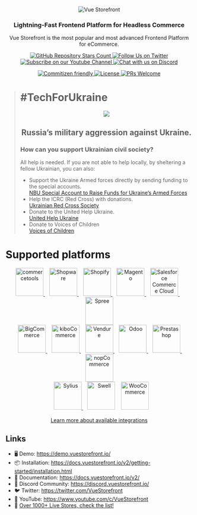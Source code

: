 <br />
<p align="center">
  <img src="https://user-images.githubusercontent.com/1626923/156934585-5c585b9f-53ff-4eee-beb3-a3a410c48d47.png" alt="Vue Storefront" />
</p>

<h3 align="center">
  Lightning-Fast Frontend Platform for Headless Commerce
</h3>
<p align="center">
    Vue Storefront is the most popular and most advanced Frontend Platform for eCommerce.
</p>

<p align="center">
  <a href="https://github.com/vuestorefront/vue-storefront">
    <img alt="GitHub Repository Stars Count" src="https://img.shields.io/github/stars/vuestorefront/vue-storefront?style=social" />
  </a>
    <a href="https://twitter.com/vuestorefront">
        <img alt="Follow Us on Twitter" src="https://img.shields.io/twitter/follow/vuestorefront?style=social" />
    </a>
    <a href="https://www.youtube.com/c/VueStorefront">
        <img alt="Subscribe on our Youtube Channel" src="https://img.shields.io/youtube/channel/subscribers/UCkm1F3Cglty3CE1QwKQUhhg?style=social" />
    </a>
    <a href="https://discord.vuestorefront.io/">
        <img alt="Chat with us on Discord" src="https://img.shields.io/discord/770285988244750366?label=join%20discord&logo=Discord&logoColor=white" />
    </a>
</p>
<p align="center">
    <a href="http://commitizen.github.io/cz-cli/">
        <img alt="Commitizen friendly" src="https://img.shields.io/badge/commitizen-friendly-brightgreen.svg" />
    </a>
    <a href="https://github.com/vuestorefront/vue-storefront">
        <img alt="License" src="https://img.shields.io/github/license/vuestorefront/vue-storefront" />
    </a>
    <a href="https://github.com/vuestorefront/vue-storefront/pulls">
        <img alt="PRs Welcome" src="https://img.shields.io/badge/PRs-welcome-brightgreen.svg" />
    </a>
</p>

> # #TechForUkraine
> <div align="center">
>   <p>
>      <img src="https://user-images.githubusercontent.com/1626923/155853691-d6d0a541-d3b9-40bf-b8f5-2d38303e9e49.png" />
>   </p>
>   <h2><strong>Russia’s military aggression against Ukraine.</strong></h2>
>   <div align="left">
>     <h3>How can you support Ukrainian civil society?</h3>
>     All help is needed. If you are not able to help locally, by sheltering a fellow Ukrainian, you can also:
>     <ul>
>       <li>
>           Support the Ukraine Armed forces directly by sending funding to the special accounts.<br />
>           <a href="https://bank.gov.ua/en/news/all/natsionalniy-bank-vidkriv-spetsrahunok-dlya-zboru-koshtiv-na-potrebi-armiyi"
>               target="_blank">NBU Special Account to Raise Funds for Ukraine’s Armed Forces</a>
>       </li>
>       <li>
>           Help the ICRC (Red Cross) with donations.<br />
>           <a href="https://www.icrc.org/en/where-we-work/europe-central-asia/ukraine" target="_blank">Ukrainian
>               Red Cross Society</a>
>       </li>
>       <li>
>           Donate to the United Help Ukraine.<br />
>           <a href="https://unitedhelpukraine.org/" target="_blank">United Help Ukraine</a>
>       </li>
>       <li>
>           Donate to Voices of Children<br />
>           <a href="https://voices.org.ua/en/" target="_blank">Voices of Children</a>
>       </li>
>   </div>
> </div>

# Supported platforms


<p align="center" valign="middle">
    <a title="commercetools" target="_blank" href="https://docs.vuestorefront.io/v2/commercetools/">
        <img alt="commercetools" width="75" src="https://user-images.githubusercontent.com/1626923/156658926-532f44bd-f178-4bd9-ae72-1ca7d9984f57.png" />
    </a>
    &nbsp;&nbsp;
    <a title="Shopware" target="_blank" href="https://github.com/vuestorefront/shopware-pwa">
        <img alt="Shopware" width="75" src="https://user-images.githubusercontent.com/1626923/156659145-d98ea807-872c-42a9-8fdb-4c4f30a68895.png" />
    </a>
    &nbsp;&nbsp;
    <a title="Shopify" target="_blank" href="https://github.com/vuestorefront/shopify">
        <img alt="Shopify" width="75" src="https://user-images.githubusercontent.com/1626923/156658959-d8da60fd-9904-44f4-9823-11a3e821c155.png" />
    </a>
    &nbsp;&nbsp;
    <a title="Magento" target="_blank" href="https://github.com/vuestorefront/magento2">
        <img alt="Magento" width="75" src="https://user-images.githubusercontent.com/1626923/156659008-edbd2bed-74d5-4f0d-8a4a-eab56c283d24.png" />
    </a>
    &nbsp;&nbsp;
    <a title="Salesforce Commerce Cloud" target="_blank" href="https://docs.vuestorefront.io/sfcc/">
        <img alt="Salesforce Commerce Cloud" width="75" src="https://user-images.githubusercontent.com/1626923/156659047-6030014e-6ec7-4dc6-b2ea-a442f7ef8c2d.png" />
    </a>
    &nbsp;&nbsp;
    <a title="Spree" target="_blank" href="https://github.com/vuestorefront/spree">
        <img alt="Spree" width="75" src="https://user-images.githubusercontent.com/1626923/156659147-5576eb2f-4cf8-4610-8631-18d03e3f52de.png" />
    </a>
<br />
    &nbsp;&nbsp;
    <a title="BigCommerce" target="_blank" href="https://docs.vuestorefront.io/bigcommerce/">
        <img alt="BigCommerce" width="75" src="https://user-images.githubusercontent.com/1626923/156659123-12a987f5-a590-4971-810e-7594defc48f5.png" />
    </a>
    &nbsp;&nbsp;
    <a title="kiboCommerce" target="_blank" href="https://github.com/vuestorefront-community/kibocommerce">
        <img alt="kiboCommerce" width="75" src="https://user-images.githubusercontent.com/1626923/156659127-68c1442a-de03-46ab-863b-8dce2b5857d5.png" />
    </a>
    &nbsp;&nbsp;
    <a title="Vendure" target="_blank" href="https://github.com/vuestorefront/vendure">
        <img alt="Vendure" width="75" src="https://user-images.githubusercontent.com/1626923/156659153-fafdeb94-a34e-4e9e-8e8a-0f03afde9741.png" />
    </a>
    &nbsp;&nbsp;
    <a title="Odoo" target="_blank" href="https://github.com/vuestorefront-community/odoo">
        <img alt="Odoo" width="75" src="https://user-images.githubusercontent.com/1626923/156659136-55c8d696-febd-410e-ab72-b217e9e745e6.png" />
    </a>
    &nbsp;&nbsp;
    <a title="Prestashop" target="_blank" href="https://github.com/vuestorefront-community/prestashop">
        <img alt="Prestashop" width="75" src="https://user-images.githubusercontent.com/1626923/156659137-d857ad24-f23f-4c80-ac56-4ef6c0721274.png" />
    </a>
    &nbsp;&nbsp;
    <a title="nopCommerce" target="_blank" href="https://github.com/vuestorefront-community/nopcommerce">
        <img alt="nopCommerce" width="75" src="https://user-images.githubusercontent.com/1626923/156659133-d047ea68-ec32-4ef1-aa7d-dc5ab88f5230.png" />
    </a>
<br />
  &nbsp;&nbsp;
    <a title="Sylius" target="_blank" href="https://github.com/vuestorefront-community/sylius">
        <img alt="Sylius" width="75" src="https://user-images.githubusercontent.com/1626923/161141058-8f6a4a8e-2c6f-402e-b19b-892c7acec77f.png" />
  </a>
    &nbsp;&nbsp;
        <img alt="Swell" width="75" src="https://user-images.githubusercontent.com/1626923/160184104-f4820722-3eff-4c8e-b33b-8134bc1dd78a.png" />
    &nbsp;&nbsp;
    <a title="WooCommerce" target="_blank" href="https://github.com/vuestorefront-community/woocommerce">
        <img alt="WooCommerce" width="75" src="https://user-images.githubusercontent.com/1626923/160184108-b54e8785-d44c-4023-957f-2fd40c286d88.png" />
  </a>
<br /><br />
  <a target="_blank" href="https://docs.vuestorefront.io/v2/integrations/">Learn more about available integrations</a>
</p>




## Links

- 🖥  Demo: https://demo.vuestorefront.io/
- 📦  Installation: https://docs.vuestorefront.io/v2/getting-started/installation.html
- 📘  Documentation: https://docs.vuestorefront.io/v2/
- 👥  Discord Community: https://discord.vuestorefront.io/
- 🐦  Twitter: https://twitter.com/VueStorefront
- 🎥  YouTube: https://www.youtube.com/c/VueStorefront
- 🌟  [Over 1000+ Live Stores, check the list!](https://www.vuestorefront.io/live-projects/?utm_source=github.com&utm_medium=referral&utm_campaign=readme)
